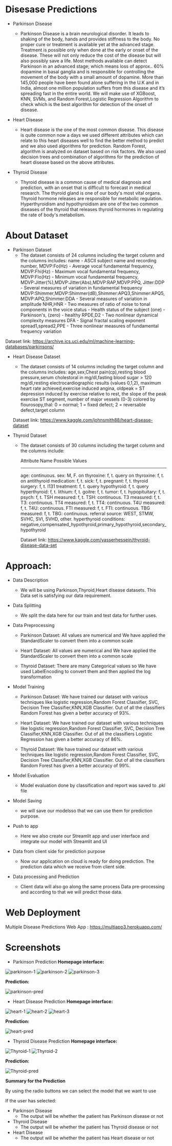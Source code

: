 Disesase Predictions
==============================
* Parkinson Disease
   * Parkinson Disease is a brain neurological disorder. It leads to shaking of the body, hands and provides stiffness to the body. No proper cure or treatment is available yet at the advanced stage. Treatment is possible only when done at the early or onset of the disease. These will not only reduce the cost of the disease but will also possibly save a life. Most methods available can detect Parkinson in an advanced stage; which means loss of approx.. 60% dopamine in basal ganglia and is responsible for controlling the movement of the body with a small amount of dopamine. More than 145,000 people have been found alone suffering in the U.K and in India, almost one million population suffers from this disease and it’s spreading fast in the entire world.
     We will make use of XGBoost, KNN, SVMs, and Random Forest,Logistic Regression Algorithm to check which is the best algorithm for detection of the onset of disease.
* Heart Disease
   *  Heart disease is the one of the most common disease. This disease is quite common now a days we used different attributes which can relate to this heart diseases well to find the better method to predict and we also used algorithms for prediction. Random Forest, algorithm is analyzed on dataset based on risk factors. We also used decision trees and combination of algorithms for the prediction of heart disease based on the above attributes.

* Thyroid Disease
   *  Thyroid disease is a common cause of medical diagnosis and prediction, with an onset that is difficult to forecast in medical research. The thyroid gland is one of our body's most vital organs. Thyroid hormone releases are responsible for metabolic regulation. Hyperthyroidism and hypothyroidism are one of the two common diseases of the thyroid that releases thyroid hormones in regulating the rate of body's metabolism.

About Dataset
================================
* Parkinson Dataset
  * The dataset consists of 24 columns including the target column and the columns includes:
	name - ASCII subject name and recording number,
	MDVP:Fo(Hz) - Average vocal fundamental frequency,
	MDVP:Fhi(Hz) - Maximum vocal fundamental frequency,
	MDVP:Flo(Hz) - Minimum vocal fundamental frequency,
	MDVP:Jitter(%),MDVP:Jitter(Abs),MDVP:RAP,MDVP:PPQ,
	Jitter:DDP - Several measures of variation in fundamental frequency
	MDVP:Shimmer,MDVP:Shimmer(dB),Shimmer:APQ3,Shimmer:APQ5,MDVP:APQ,Shimmer:DDA - Several measures of variation in amplitude
	NHR,HNR - Two measures of ratio of noise to tonal components in the voice
	status - Health status of the subject (one) - Parkinson's, (zero) - healthy
	RPDE,D2 - Two nonlinear dynamical complexity measures
	DFA - Signal fractal scaling exponent
	spread1,spread2,PPE - Three nonlinear measures of fundamental frequency variation
	
 Dataset link: https://archive.ics.uci.edu/ml/machine-learning-databases/parkinsons/

* Heart Disease Dataset
  * The dataset consists of 14 columns including the target column and the columns includes:
	age,sex,Chest pain(cp),resting blood pressure,serum cholestoral in mg/dl,fasting blood sugar > 120 mg/dl,resting electrocardiographic results (values 0,1,2),
	maximum heart rate achieved,exercise induced angina, oldpeak = ST depression induced by exercise relative to rest, the slope of the peak exercise ST segment,
	number of major vessels (0-3) colored by flourosopy,thal: 0 = normal; 1 = fixed defect; 2 = reversable defect,target column
 
  Dataset link: https://www.kaggle.com/johnsmith88/heart-disease-dataset

* Thyroid Dataset
  * The dataset consists of 30 columns including the target column and the columns include:

	Attribute Name			Possible Values
	--------------			---------------
	age:				continuous.
	sex:				M, F.
	on thyroxine:			f, t.
	query on thyroxine:		f, t.
	on antithyroid medication:	f, t.
	sick:				f, t.
	pregnant:			f, t.
	thyroid surgery:		f, t.
	I131 treatment:			f, t.
	query hypothyroid:		f, t.
	query hyperthyroid:		f, t.
	lithium:			f, t.
	goitre:				f, t.
	tumor:				f, t.
	hypopituitary:			f, t.
	psych:				f, t.
	TSH measured:			f, t.
	TSH:				continuous.
	T3 measured:			f, t.
	T3:				continuous.
	TT4 measured:			f, t.
	TT4:				continuous.
	T4U measured:			f, t.
	T4U:				continuous.
	FTI measured:			f, t.
	FTI:				continuous.
	TBG measured:			f, t.
	TBG:				continuous.
	referral source:		WEST, STMW, SVHC, SVI, SVHD, other.
	hyperthyroid conditions:        negative,compensated_hypothyroid,primary_hypothyroid,secondary_hypothyroid 
   
    Dataset link: https://www.kaggle.com/yasserhessein/thyroid-disease-data-set

	

Approach:
=================================
* Data Description
  * We will be using Parkinson,Thyroid,Heart disease datasets. This Data set is satisfying our data requirement.

* Data Splitting
  * We split the data here for our train and test data for further uses.

* Data Preprocessing
  * Parkinson Dataset:
    All values are numerical and We have applied the StandardScaler to convert them into a common scale
  
  * Heart Dataset:
    All values are numerical and We have applied the StandardScaler to convert them into a common scale
     
  * Thyroid Dataset:
    There are many Categorical values so We have used LabelEncoding to convert them and then applied the log transformation
  
* Model Training
  * Parkinson Dataset:
    We have trained our dataset with various techniques like logistic regression,Random Forest Classifier, SVC, Decision Tree Classifier,KNN,XGB Classifier.
    Out of all the classifiers Random Forest has given a better accuracy of 93%.

  * Heart Dataset:
    We have trained our dataset with various techniques like logistic regression,Random Forest Classifier, SVC, Decision Tree Classifier,KNN,XGB Classifier.
    Out of all the classifiers Logistic Regression has given a better accuracy of 86%.

  * Thyroid Dataset:
    We have trained our dataset with various techniques like logistic regression,Random Forest Classifier, SVC, Decision Tree Classifier,KNN,XGB Classifier.
    Out of all the classifiers Random Forest has given a better accuracy of 99%.
  
* Model Evaluation
  * Model evaluation done by classification and report was saved to .pkl file

* Model Saving
  * we will save our modelsso that we can use them for prediction purpose.

* Push to app
  * Here we also create our Streamlit app and user interface and integrate our model with Streamlit and UI

* Data from client side for prediction purpose
  * Now our application on cloud is ready for doing prediction. The prediction data which we receive from client side.

* Data processing and Prediction
  * Client data will also go along the same process Data pre-processing and according to that we will predict those data.

  
 Web Deployment
 ===================================
Multiple Disease Predictions Web App : https://multiapp3.herokuapp.com/

Screenshots
====================================
* Parkinson Prediction
**Homepage interface:**

![parkinson-1](https://user-images.githubusercontent.com/24864663/156575981-25ecd06f-f05e-42b8-b6c6-eaffae9cdf73.PNG)
![parkinson-2](https://user-images.githubusercontent.com/24864663/156575969-47e73b10-3963-47fc-af9b-20dd100470d5.PNG)
![parkinson-3](https://user-images.githubusercontent.com/24864663/156575973-b5054bb9-48f1-4de6-b5f3-51535b8debc2.PNG)

**Prediction:**

![parkinson-pred](https://user-images.githubusercontent.com/24864663/156575977-17588eb3-cac4-48fa-ba3f-359abf1d05b7.PNG)

* Heart Disease Prediction
**Homepage interface:**

![heart-1](https://user-images.githubusercontent.com/24864663/156575591-74f72013-537c-432d-b693-e087ba1c3d5a.PNG)
![heart-2](https://user-images.githubusercontent.com/24864663/156575606-e6ba7859-86be-485b-9c1a-8ce33ad00be6.PNG)
![heart-3](https://user-images.githubusercontent.com/24864663/156575564-f44c6d15-2929-42ed-b10b-d01c88fe7f2c.PNG)

**Prediction:**

![heart-pred](https://user-images.githubusercontent.com/24864663/156575572-13da66f1-b93d-41ce-8ee9-5f9f8f2ac452.PNG)

* Thyroid Disease Prediction
**Homepage interface:**

![Thyroid-1](https://user-images.githubusercontent.com/24864663/156576127-de89ae18-24f8-46e7-9dfb-a68b6d4f771e.PNG)
![Thyroid-2](https://user-images.githubusercontent.com/24864663/156576134-4d09372d-515a-496a-9b9d-9d8bf8eec4d9.PNG)

**Prediction:**

![Thyroid-pred](https://user-images.githubusercontent.com/24864663/156576137-96087028-de95-4979-a9fa-7dc57ba4d950.PNG)


**Summary for the Prediction**

By using the radio buttons we can select the model that we want to use

If the user has selected:
* Parkinson Disease
	* The output will be whether the patient has Parkinson disease or not
* Thyroid Disease
	* The output will be whether the patient has Thyroid disease or not
* Heart Disease
	* The output will be whether the patient has Heart disease or not
